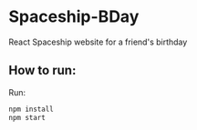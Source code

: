 # Spaceship-BDay
React Spaceship website for a friend's birthday


## How to run:
Run: 
```sh
npm install
npm start
```